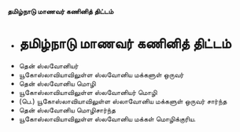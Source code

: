 **தமிழ்நாடு மாணவர் கணினித் திட்டம்**
- # தமிழ்நாடு மாணவர் கணினித் திட்டம்
- தென் ஸ்லவோனியர்
- யூகோஸ்லாவியாவிலுள்ள ஸ்லவோனிய மக்களுள் ஒருவர்
- தென் ஸ்லவோனிய மொழி
- யூகோஸ்லாவியாவிலுள்ள ஸ்லவோனியர் மொழி
- (பெ.) யூகோஸ்லாவியாவிலுள்ள ஸ்லாவோனிய மக்களுள் ஒருவர் சார்ந்த
- தென் ஸ்லவோனிய மொழிசார்ந்த
- யூகோஸ்லாவியாவிலுள்ள ஸ்லவோனிய மக்கள் மொழிக்குரிய.

